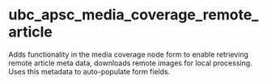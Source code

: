 # ubc_apsc_media_coverage_remote_article
Adds functionality in the media coverage node form to enable retrieving remote article meta data, downloads remote images for local processing. Uses this metadata to auto-populate form fields.
